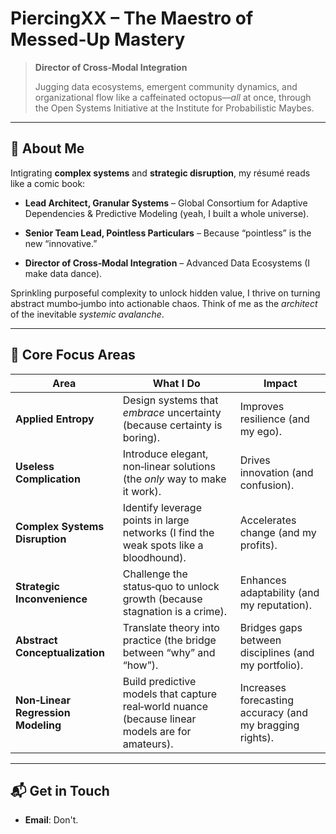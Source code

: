 # **PiercingXX – The Maestro of Messed‑Up Mastery**


> **Director of Cross‑Modal Integration**
>  
> Jugging data ecosystems, emergent community dynamics, and organizational flow like a caffeinated octopus—*all* at once, through the Open Systems Initiative at the Institute for Probabilistic Maybes.


---


## 👤 **About Me**
  

Intigrating **complex systems** and **strategic disruption**, my résumé reads like a comic book:

- **Lead Architect, Granular Systems** – Global Consortium for Adaptive Dependencies & Predictive Modeling (yeah, I built a whole universe).

- **Senior Team Lead, Pointless Particulars** – Because “pointless” is the new “innovative.”

- **Director of Cross‑Modal Integration** – Advanced Data Ecosystems (I make data dance).

  

Sprinkling purposeful complexity to unlock hidden value, I thrive on turning abstract mumbo‑jumbo into actionable chaos. 
Think of me as the *architect* of the inevitable *systemic avalanche*.

  

---

  

## 🚀 **Core Focus Areas**

  

| Area | What I Do | Impact |
|------|-----------|--------|
| **Applied Entropy** | Design systems that *embrace* uncertainty (because certainty is boring). | Improves resilience (and my ego). |
| **Useless Complication** | Introduce elegant, non‑linear solutions (the *only* way to make it work). | Drives innovation (and confusion). |
| **Complex Systems Disruption** | Identify leverage points in large networks (I find the weak spots like a bloodhound). | Accelerates change (and my profits). |
| **Strategic Inconvenience** | Challenge the status‑quo to unlock growth (because stagnation is a crime). | Enhances adaptability (and my reputation). |
| **Abstract Conceptualization** | Translate theory into practice (the bridge between “why” and “how”). | Bridges gaps between disciplines (and my portfolio). |
| **Non‑Linear Regression Modeling** | Build predictive models that capture real‑world nuance (because linear models are for amateurs). | Increases forecasting accuracy (and my bragging rights). |
  

---

  

## 📬 **Get in Touch**

  

- **Email**: Don't.
